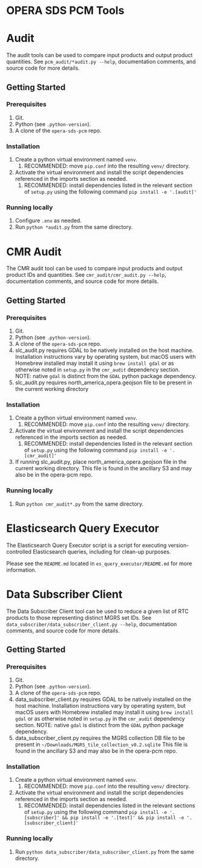 # OPERA SDS PCM Tools

# Audit

The audit tools can be used to compare input products and output product quantities.
See `pcm_audit/*audit.py --help`, documentation comments, and source code for more details.

## Getting Started

### Prerequisites

1. Git.
2. Python (see `.python-version`).
3. A clone of the `opera-sds-pcm` repo.

### Installation

1. Create a python virtual environment named `venv`.
    1. RECOMMENDED: move `pip.conf` into the resulting `venv/` directory.
2. Activate the virtual environment and install the script dependencies referenced in the imports section as needed.
    1. RECOMMENDED: install dependencies listed in the relevant section of `setup.py` using the following command `pip install -e '.[audit]'`

### Running locally

1. Configure `.env` as needed.
1. Run `python *audit.py` from the same directory.

# CMR Audit

The CMR audit tool can be used to compare input products and output product IDs and quantities.
See `cmr_audit/cmr_audit.py --help`, documentation comments, and source code for more details.

## Getting Started

### Prerequisites

1. Git.
1. Python (see `.python-version`).
1. A clone of the `opera-sds-pcm` repo.
1. slc_audit.py requires GDAL to be natively installed on the host machine. Installation instructions vary by operating system, but macOS users with Homebrew installed may install it using `brew install gdal` or as otherwise noted in `setup.py` in the `cmr_audit` dependency section. NOTE: native `gdal` is distinct from the `GDAL` python package dependency.
1. slc_audit.py requires north_america_opera.geojson file to be present in the current working directory

### Installation

1. Create a python virtual environment named `venv`.
    1. RECOMMENDED: move `pip.conf` into the resulting `venv/` directory.
2. Activate the virtual environment and install the script dependencies referenced in the imports section as needed.
    1. RECOMMENDED: install dependencies listed in the relevant section of `setup.py` using the following command `pip install -e '.[cmr_audit]'`
2. If running slc_audit.py, place north_america_opera.geojson file in the current working directory. This file is found in the ancillary S3 and may also be in the opera-pcm repo.

### Running locally

1. Run `python cmr_audit*.py` from the same directory.


# Elasticsearch Query Executor

The Elasticsearch Query Executor script is a script for executing version-controlled Elasticsearch queries, including for clean-up purposes.

Please see the `README.md` located in `es_query_executor/README.md` for more information.


# Data Subscriber Client

The Data Subscriber Client tool can be used to reduce a given list of RTC products to those representing distinct MGRS set IDs.
See `data_subscriber/data_subscriber_client.py --help`, documentation comments, and source code for more details.

## Getting Started

### Prerequisites

1. Git.
1. Python (see `.python-version`).
1. A clone of the `opera-sds-pcm` repo.
1. data_subscriber_client.py requires GDAL to be natively installed on the host machine. Installation instructions vary by operating system, but macOS users with Homebrew installed may install it using `brew install gdal` or as otherwise noted in `setup.py` in the `cmr_audit` dependency section. NOTE: native `gdal` is distinct from the `GDAL` python package dependency.
1. data_subscriber_client.py requires the MGRS collection DB file to be present in `~/Downloads/MGRS_tile_collection_v0.2.sqlite` This file is found in the ancillary S3 and may also be in the opera-pcm repo.

### Installation

1. Create a python virtual environment named `venv`.
    1. RECOMMENDED: move `pip.conf` into the resulting `venv/` directory.
2. Activate the virtual environment and install the script dependencies referenced in the imports section as needed.
    1. RECOMMENDED: install dependencies listed in the relevant sections of `setup.py` using the following command `pip install -e '.[subscriber]' && pip install -e '.[test]' && pip install -e '.[subscriber_client]'`

### Running locally

1. Run `python data_subscriber/data_subscriber_client.py` from the same directory.
